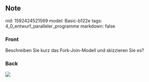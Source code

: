 ## Note
nid: 1592424521569
model: Basic-b122e
tags: 4_0_entwurf_paralleler_programme
markdown: false

### Front
Beschreiben Sie kurz das Fork-Join-Modell und skizzieren Sie es?

### Back
<img src="paste-82f0fe4c98fb9db600cde3943c78ef9440a5261f.jpg">
